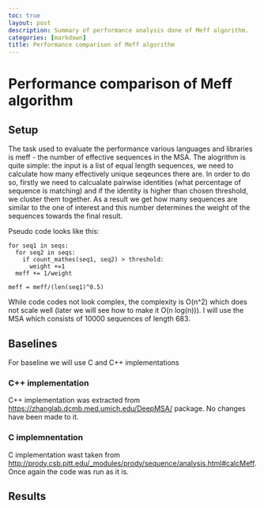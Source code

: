 ```yaml
---
toc: true
layout: post
description: Summary of performance analysis done of Meff algorithm.
categories: [markdown]
title: Performance comparison of Meff algorithm
---
```

# Performance comparison of Meff algorithm

## Setup

The task used to evaluate the performance various languages and libraries is meff -  the number of effective sequences in the MSA. 
The alogrithm is quite simple: the input is a list of equal length sequences, we need to calculate how many effectively unique seqeunces there are. 
In order to do so, firstly we need to calcualate pairwise identities (what percentage of sequence is matching) and if the identity is higher than 
chosen threshold, we cluster them together. As a result we get how many sequences are similar to the one of interest and this number determines the weight 
of the sequences towards the final result. 

Pseudo code looks like this: 

```
for seq1 in seqs:
  for seq2 in seqs:
    if count_mathes(seq1, seq2) > threshold:
      weight +=1
  meff += 1/weight
  
meff = meff/(len(seq1)^0.5)
```

While code codes not look complex, the complexity is O(n^2) which does not scale well (later we will see how to make it O(n log(n))). I will use the MSA which consists 
of 10000 sequences of length 683.


## Baselines

For baseline we will use C and C++ implementations

### C++ implementation

C++ implementation was extracted from https://zhanglab.dcmb.med.umich.edu/DeepMSA/ package. No changes have been made to it.

### C implemnentation
C implementation wast taken from http://prody.csb.pitt.edu/_modules/prody/sequence/analysis.html#calcMeff. Once again the code was run as it is. 

## Results

